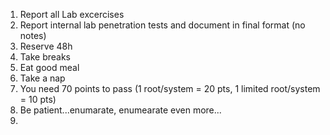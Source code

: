 1. Report all Lab excercises
2. Report internal lab penetration tests and document in final format (no notes)
3. Reserve 48h
4. Take breaks
5. Eat good meal
6. Take a nap
7. You need 70 points to pass (1 root/system = 20 pts, 1 limited root/system = 10 pts) 
8. Be patient...enumarate, enumearate even more...
9. 
